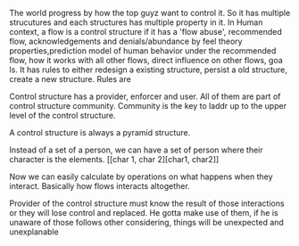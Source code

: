 The world progress by how the top guyz want to control it. So it has multiple strucutures and each structures has multiple property in it. In Human context, a flow is a control structure if it has a 'flow abuse', recommended flow, acknowledgements and denials/abundance by feel theory properties,prediction model of human behavior under the recommended flow, how it works with all other flows, direct influence on other flows, goa ls. It has rules to either redesign a existing structure, persist a old structure, create a new structure. Rules are

Control structure has a provider, enforcer and user. All of them are part of control structure community. Community is the key to laddr up to the upper level of the control structure.

A control structure is always a pyramid structure.

Instead of a set of a person, we can have a set of person where their character is the elements. [[char 1, char 2][char1, char2]]

Now we can easily calculate by operations on what happens when they interact. Basically how flows interacts altogether.

Provider of the control structure must know the result of those interactions or they will lose control and replaced. He gotta make use of them, if he is unaware of those follows other considering, things will be unexpected and unexplanable
